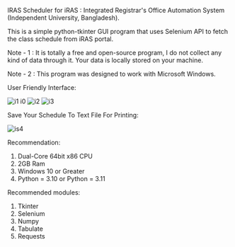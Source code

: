 IRAS Scheduler for iRAS : Integrated Registrar's Office Automation System (Independent University, Bangladesh).

This is a simple python-tkinter GUI program that uses Selenium API to fetch the class schedule from iRAS portal.

Note - 1 : It is totally a free and open-source program, I do not collect any kind of data through it. Your data is locally stored on your machine.

Note - 2 : This program was designed to work with Microsoft Windows.

User Friendly Interface:

![![i1](https://github.com/muyeed15/iras_scheduler/assets/101888493/2a00a9b7-1374-459d-be38-0d9dd6fb15a2)
i0](https://github.com/muyeed15/iras_scheduler/assets/101888493/6fd3e423-758a-4028-b35e-77798a532e6f)
![i2](https://github.com/muyeed15/iras_scheduler/assets/101888493/0edcbb09-132c-46c7-bc4c-08279c3806e0)
![i3](https://github.com/muyeed15/iras_scheduler/assets/101888493/c2305a80-aabb-419b-9d3c-384b83e18266)

Save Your Schedule To Text File For Printing:

![is4](https://github.com/muyeed15/iras_scheduler/assets/101888493/2dd48cae-6d06-46a2-a847-be2ef86a0f50)

Recommendation:

1) Dual-Core 64bit x86 CPU
2) 2GB Ram
3) Windows 10 or Greater
4) Python = 3.10 or Python = 3.11

Recommended modules:
1) Tkinter
2) Selenium
3) Numpy
4) Tabulate
5) Requests
